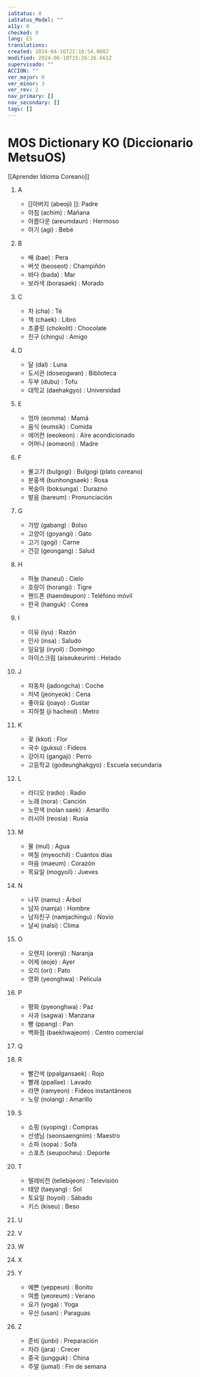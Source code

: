 ```yaml
---
iaStatus: 0
iaStatus_Model: ""
a11y: 0
checked: 0
lang: ES
translations: 
created: 2024-04-16T21:18:54.008Z
modified: 2024-06-10T15:26:26.661Z
supervisado: ""
ACCION: ""
ver_major: 0
ver_minor: 3
ver_rev: 2
nav_primary: []
nav_secondary: []
tags: []
---
```

# MOS Dictionary KO (Diccionario MetsuOS)

[[Aprender Idioma Coreano]]

1. A
   - [[아버지 (abeoji) ]]: Padre
   - 아침 (achim) : Mañana
   - 아름다운 (areumdaun) : Hermoso
   - 아기 (agi) : Bebé

2. B
   - 배 (bae) : Pera
   - 버섯 (beoseot) : Champiñón
   - 바다 (bada) : Mar
   - 보라색 (borasaek) : Morado

3. C
   - 차 (cha) : Té
   - 책 (chaek) : Libro
   - 초콜릿 (chokolit) : Chocolate
   - 친구 (chingu) : Amigo

4. D
   - 달 (dal) : Luna
   - 도서관 (doseogwan) : Biblioteca
   - 두부 (dubu) : Tofu
   - 대학교 (daehakgyo) : Universidad

5. E
   - 엄마 (eomma) : Mamá
   - 음식 (eumsik) : Comida
   - 에어컨 (eeokeon) : Aire acondicionado
   - 어머니 (eomeoni) : Madre

6. F
   - 불고기 (bulgogi) : Bulgogi (plato coreano)
   - 분홍색 (bunhongsaek) : Rosa
   - 복숭아 (boksunga) : Durazno
   - 발음 (bareum) : Pronunciación

7. G
   - 가방 (gabang) : Bolso
   - 고양이 (goyangi) : Gato
   - 고기 (gogi) : Carne
   - 건강 (geongang) : Salud

8. H
   - 하늘 (haneul) : Cielo
   - 호랑이 (horangi) : Tigre
   - 핸드폰 (haendeupon) : Teléfono móvil
   - 한국 (hanguk) : Corea

9. I
   - 이유 (iyu) : Razón
   - 인사 (insa) : Saludo
   - 일요일 (iryoil) : Domingo
   - 아이스크림 (aiseukeurim) : Helado

10. J
    - 자동차 (jadongcha) : Coche
    - 저녁 (jeonyeok) : Cena
    - 좋아요 (joayo) : Gustar
    - 지하철 (ji hacheol) : Metro

11. K
    - 꽃 (kkot) : Flor
    - 국수 (guksu) : Fideos
    - 강아지 (gangaji) : Perro
    - 고등학교 (godeunghakgyo) : Escuela secundaria

12. L
    - 라디오 (radio) : Radio
    - 노래 (nora) : Canción
    - 노란색 (nolan saek) : Amarillo
    - 러시아 (reosia) : Rusia

13. M
    - 물 (mul) : Agua
    - 며칠 (myeochil) : Cuántos días
    - 마음 (maeum) : Corazón
    - 목요일 (mogyoil) : Jueves

14. N
    - 나무 (namu) : Árbol
    - 남자 (namja) : Hombre
    - 남자친구 (namjachingu) : Novio
    - 날씨 (nalsi) : Clima

15. O
    - 오렌지 (orenji) : Naranja
    - 어제 (eoje) : Ayer
    - 오리 (ori) : Pato
    - 영화 (yeonghwa) : Película

16. P
    - 평화 (pyeonghwa) : Paz
    - 사과 (sagwa) : Manzana
    - 빵 (ppang) : Pan
    - 백화점 (baekhwajeom) : Centro comercial

17. Q

18. R
    - 빨간색 (ppalgansaek) : Rojo
    - 빨래 (ppallae) : Lavado
    - 라면 (ramyeon) : Fideos instantáneos
    - 노랑 (nolang) : Amarillo

19. S
    - 쇼핑 (syoping) : Compras
    - 선생님 (seonsaengnim) : Maestro
    - 소파 (sopa) : Sofá
    - 스포츠 (seupocheu) : Deporte

20. T
    - 텔레비전 (tellebijeon) : Televisión
    - 태양 (taeyang) : Sol
    - 토요일 (toyoil) : Sábado
    - 키스 (kiseu) : Beso

21. U

22. V

23. W

24. X

25. Y
    - 예쁜 (yeppeun) : Bonito
    - 여름 (yeoreum) : Verano
    - 요가 (yoga) : Yoga
    - 우산 (usan) : Paraguas

26. Z
    - 준비 (junbi) : Preparación
    - 자라 (jara) : Crecer
    - 중국 (jungguk) : China
    - 주말 (jumal) : Fin de semana
